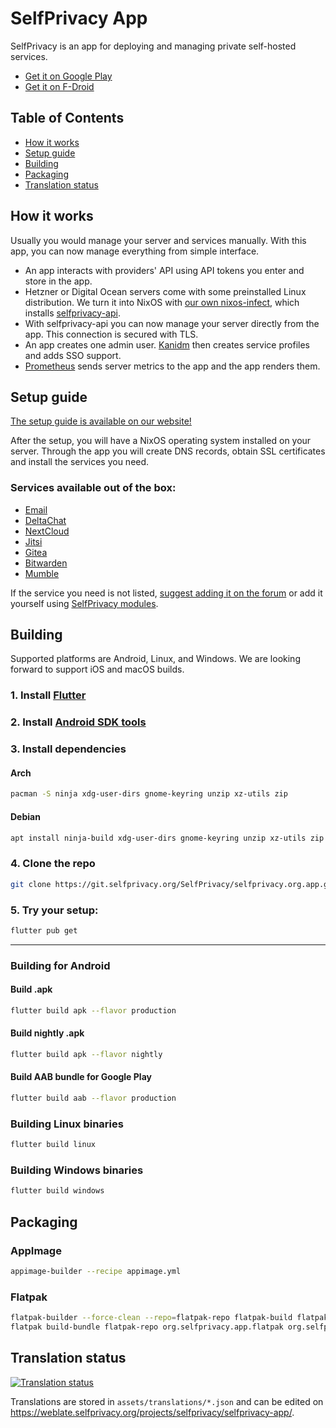 # SelfPrivacy App

SelfPrivacy is an app for deploying and managing private self-hosted services.

- [Get it on Google Play](https://play.google.com/store/apps/details?id=org.selfprivacy.app&pli=1)
- [Get it on F-Droid](https://f-droid.org/en/packages/pro.kherel.selfprivacy/)

## Table of Contents
- [How it works](#how-it-works)
- [Setup guide](#setup-guide)
- [Building](#building)
- [Packaging](#packaging)
- [Translation status](#translation-status)

## How it works

Usually you would manage your server and services manually. With this app, you can now manage everything from simple interface.

- An app interacts with providers' API using API tokens you enter and store in the app.
- Hetzner or Digital Ocean servers come with some preinstalled Linux distribution. We turn it into NixOS with [our own nixos-infect](https://git.selfprivacy.org/SelfPrivacy/selfprivacy-nixos-infect), which installs [selfprivacy-api](https://git.selfprivacy.org/SelfPrivacy/selfprivacy-rest-api).
- With selfprivacy-api you can now manage your server directly from the app. This connection is secured with TLS.
- An app creates one admin user. [Kanidm](https://kanidm.com/) then creates service profiles and adds SSO support.
- [Prometheus](https://prometheus.io/) sends server metrics to the app and the app renders them.


## Setup guide
[The setup guide is available on our website!](https://selfprivacy.org/docs/getting-started/)

After the setup, you will have a NixOS operating system installed on your server. Through the app you will create DNS records, obtain SSL certificates and install the services you need.

### Services available out of the box:
* [Email](https://selfprivacy.org/docs/services/email/)
* [DeltaChat](https://selfprivacy.org/docs/services/delta-chat/)
* [NextCloud](https://selfprivacy.org/docs/services/nextcloud/)
* [Jitsi](https://selfprivacy.org/docs/services/jitsi/)
* [Gitea](https://selfprivacy.org/docs/services/gitea/)
* [Bitwarden](https://selfprivacy.org/docs/services/bitwarden/)
* [Mumble](https://forum.selfprivacy.org/t/mumble-murmur/88)

If the service you need is not listed, [suggest adding it on the forum](https://forum.selfprivacy.org/c/feature-requests/service-suggestions/7) or add it yourself using [SelfPrivacy modules](https://selfprivacy.org/docs/theory/selfprivacy_modules/).

## Building

Supported platforms are Android, Linux, and Windows. We are looking forward to support iOS and macOS builds.

### 1. Install [Flutter](https://docs.flutter.dev/get-started/install)
### 2. Install [Android SDK tools](https://developer.android.com/studio/command-line/sdkmanager)
### 3. Install dependencies
#### Arch
```sh
pacman -S ninja xdg-user-dirs gnome-keyring unzip xz-utils zip
```

#### Debian
```sh
apt install ninja-build xdg-user-dirs gnome-keyring unzip xz-utils zip
```

### 4. Clone the repo
```sh
git clone https://git.selfprivacy.org/SelfPrivacy/selfprivacy.org.app.git
```

### 5. Try your setup:
```sh
flutter pub get
```

---

### Building for Android


#### Build .apk

```sh
flutter build apk --flavor production
```

#### Build nightly .apk

```sh
flutter build apk --flavor nightly
```

#### Build AAB bundle for Google Play

```sh
flutter build aab --flavor production
```

### Building Linux binaries

```sh
flutter build linux
```

### Building Windows binaries

```sh
flutter build windows
```

## Packaging

### AppImage

```sh
appimage-builder --recipe appimage.yml
```

### Flatpak

```sh
flatpak-builder --force-clean --repo=flatpak-repo flatpak-build flatpak.yml
flatpak build-bundle flatpak-repo org.selfprivacy.app.flatpak org.selfprivacy.app
```

## Translation status

[![Translation status](http://weblate.selfprivacy.org/widgets/selfprivacy/-/selfprivacy-app/multi-auto.svg)](http://weblate.selfprivacy.org/engage/selfprivacy/)

Translations are stored in `assets/translations/*.json` and can be edited on <https://weblate.selfprivacy.org/projects/selfprivacy/selfprivacy-app/>.